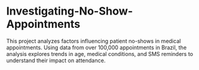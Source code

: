 # Investigating-No-Show-Appointments
This project analyzes factors influencing patient no-shows in medical appointments. Using data from over 100,000 appointments in Brazil, the analysis explores trends in age, medical conditions, and SMS reminders to understand their impact on attendance.
